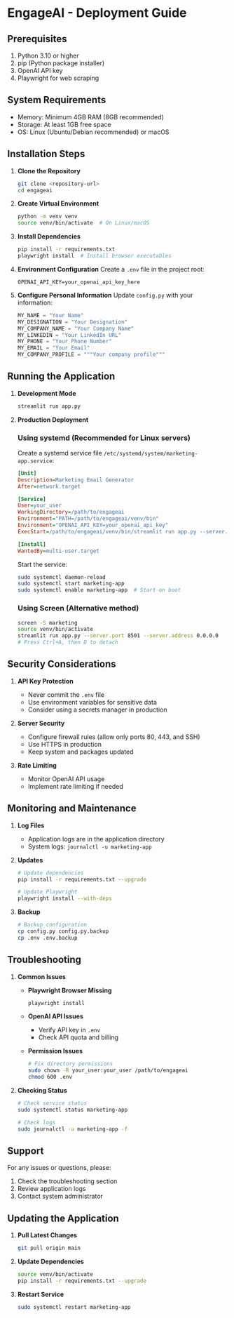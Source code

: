 # EngageAI - Deployment Guide

## Prerequisites

1. Python 3.10 or higher
2. pip (Python package installer)
3. OpenAI API key
4. Playwright for web scraping

## System Requirements

- Memory: Minimum 4GB RAM (8GB recommended)
- Storage: At least 1GB free space
- OS: Linux (Ubuntu/Debian recommended) or macOS

## Installation Steps

1. **Clone the Repository**
   ```bash
   git clone <repository-url>
   cd engageai
   ```

2. **Create Virtual Environment**
   ```bash
   python -m venv venv
   source venv/bin/activate  # On Linux/macOS
   ```

3. **Install Dependencies**
   ```bash
   pip install -r requirements.txt
   playwright install  # Install browser executables
   ```

4. **Environment Configuration**
   Create a `.env` file in the project root:
   ```env
   OPENAI_API_KEY=your_openai_api_key_here
   ```

5. **Configure Personal Information**
   Update `config.py` with your information:
   ```python
   MY_NAME = "Your Name"
   MY_DESIGNATION = "Your Designation"
   MY_COMPANY_NAME = "Your Company Name"
   MY_LINKEDIN = "Your LinkedIn URL"
   MY_PHONE = "Your Phone Number"
   MY_EMAIL = "Your Email"
   MY_COMPANY_PROFILE = """Your company profile"""
   ```

## Running the Application

1. **Development Mode**
   ```bash
   streamlit run app.py
   ```

2. **Production Deployment**

   ### Using systemd (Recommended for Linux servers)
   
   Create a systemd service file `/etc/systemd/system/marketing-app.service`:
   ```ini
   [Unit]
   Description=Marketing Email Generator
   After=network.target

   [Service]
   User=your_user
   WorkingDirectory=/path/to/engageai
   Environment="PATH=/path/to/engageai/venv/bin"
   Environment="OPENAI_API_KEY=your_openai_api_key"
   ExecStart=/path/to/engageai/venv/bin/streamlit run app.py --server.port 8501 --server.address 0.0.0.0

   [Install]
   WantedBy=multi-user.target
   ```

   Start the service:
   ```bash
   sudo systemctl daemon-reload
   sudo systemctl start marketing-app
   sudo systemctl enable marketing-app  # Start on boot
   ```

   ### Using Screen (Alternative method)
   ```bash
   screen -S marketing
   source venv/bin/activate
   streamlit run app.py --server.port 8501 --server.address 0.0.0.0
   # Press Ctrl+A, then D to detach
   ```

## Security Considerations

1. **API Key Protection**
   - Never commit the `.env` file
   - Use environment variables for sensitive data
   - Consider using a secrets manager in production

2. **Server Security**
   - Configure firewall rules (allow only ports 80, 443, and SSH)
   - Use HTTPS in production
   - Keep system and packages updated

3. **Rate Limiting**
   - Monitor OpenAI API usage
   - Implement rate limiting if needed

## Monitoring and Maintenance

1. **Log Files**
   - Application logs are in the application directory
   - System logs: `journalctl -u marketing-app`

2. **Updates**
   ```bash
   # Update dependencies
   pip install -r requirements.txt --upgrade
   
   # Update Playwright
   playwright install --with-deps
   ```

3. **Backup**
   ```bash
   # Backup configuration
   cp config.py config.py.backup
   cp .env .env.backup
   ```

## Troubleshooting

1. **Common Issues**

   - **Playwright Browser Missing**
     ```bash
     playwright install
     ```

   - **OpenAI API Issues**
     - Verify API key in `.env`
     - Check API quota and billing

   - **Permission Issues**
     ```bash
     # Fix directory permissions
     sudo chown -R your_user:your_user /path/to/engageai
     chmod 600 .env
     ```

2. **Checking Status**
   ```bash
   # Check service status
   sudo systemctl status marketing-app
   
   # Check logs
   sudo journalctl -u marketing-app -f
   ```

## Support

For any issues or questions, please:
1. Check the troubleshooting section
2. Review application logs
3. Contact system administrator

## Updating the Application

1. **Pull Latest Changes**
   ```bash
   git pull origin main
   ```

2. **Update Dependencies**
   ```bash
   source venv/bin/activate
   pip install -r requirements.txt --upgrade
   ```

3. **Restart Service**
   ```bash
   sudo systemctl restart marketing-app
   ```
